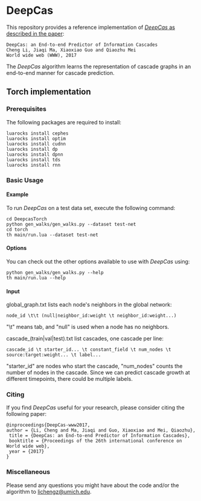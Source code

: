 # DeepCas
This repository provides a reference implementation of [*DeepCas* as described in the paper](https://arxiv.org/abs/1611.05373):
	
	DeepCas: an End-to-end Predictor of Information Cascades
	Cheng Li, Jiaqi Ma, Xiaoxiao Guo and Qiaozhu Mei
	World wide web (WWW), 2017

The *DeepCas* algorithm learns the representation of cascade graphs in an end-to-end manner for cascade prediction.

## Torch implementation
### Prerequisites
The following packages are required to install:

```{r, engine='bash', count_lines}
luarocks install cephes
luarocks install optim
luarocks install cudnn
luarocks install dp
luarocks install dpnn
luarocks install tds
luarocks install rnn
```

### Basic Usage

#### Example
To run *DeepCas* on a test data set, execute the following command:<br/>
```{r, engine='bash', count_lines}
cd DeepcasTorch
python gen_walks/gen_walks.py --dataset test-net
cd torch
th main/run.lua --dataset test-net
```
#### Options
You can check out the other options available to use with *DeepCas* using:<br/>
```{r, engine='bash', count_lines}
python gen_walks/gen_walks.py --help
th main/run.lua --help
```
#### Input
global_graph.txt lists each node's neighbors in the global network:

	node_id \t\t (null|neighbor_id:weight \t neighbor_id:weight...)

"\t" means tab, and "null" is used when a node has no neighbors.

cascade_(train|val|test).txt list cascades, one cascade per line:

	cascade_id \t starter_id... \t constant_field \t num_nodes \t source:target:weight... \t label...

"starter_id" are nodes who start the cascade, "num_nodes" counts the number of nodes in the cascade.
Since we can predict cascade growth at different timepoints, there could be multiple labels. 

### Citing
If you find *DeepCas* useful for your research, please consider citing the following paper:

	@inproceedings{DeepCas-www2017,
	author = {Li, Cheng and Ma, Jiaqi and Guo, Xiaoxiao and Mei, Qiaozhu},
	 title = {DeepCas: an End-to-end Predictor of Information Cascades},
	 booktitle = {Proceedings of the 26th international conference on World wide web},
	 year = {2017}
	}


### Miscellaneous

Please send any questions you might have about the code and/or the algorithm to <lichengz@umich.edu>.
